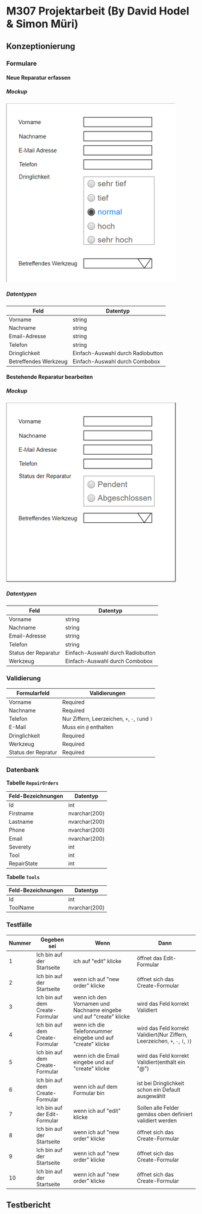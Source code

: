 # M307 Projektarbeit (By David Hodel & Simon Müri)

## Konzeptionierung

### Formulare

#### Neue Reparatur erfassen

##### Mockup

![Create-Formular](./img/create_formular.png)

##### Datentypen

| Feld                  | Datentyp                          |
|-----------------------|-----------------------------------|
| Vorname               | string                            |
| Nachname              | string                            |
| Email-Adresse         | string                            |
| Telefon               | string                            |
| Dringlichkeit         | Einfach-Auswahl durch Radiobutton |
| Betreffendes Werkzeug | Einfach-Auswahl durch Combobox    |

#### Bestehende Reparatur bearbeiten

##### Mockup

![Edit-Formular](./img/edit_formular.png)

##### Datentypen

| Feld                 | Datentyp                          |
|----------------------|-----------------------------------|
| Vorname              | string                            |
| Nachname             | string                            |
| Email-Adresse        | string                            |
| Telefon              | string                            |
| Status der Reparatur | Einfach-Auswahl durch Radiobutton |
| Werkzeug             | Einfach-Auswahl durch Combobox    |

### Validierung

| Formularfeld        | Validierungen                                  |
|---------------------|------------------------------------------------|
| Vorname             | Required                                       |
| Nachname            | Required                                       |
| Telefon             | Nur Ziffern, Leerzeichen, `+`, `-`, `(`und `)` |
| E-Mail              | Muss ein `@` enthalten                         |
| Dringlichkeit       | Required                                       |
| Werkzeug            | Required                                       |
| Status der Repratur | Required                                       |

### Datenbank

**Tabelle `RepairOrders`**

| Feld-Bezeichnungen | Datentyp      |
|--------------------|---------------|
| Id                 | int           |
| Firstname          | nvarchar(200) |
| Lastname           | nvarchar(200) |
| Phone              | nvarchar(200) |
| Email              | nvarchar(200) |
| Severety           | int           |
| Tool               | int           |
| RepairState        | int           |

**Tabelle `Tools`**

| Feld-Bezeichnungen | Datentyp      |
|--------------------|---------------|
| Id                 | int           |
| ToolName           | nvarchar(200) |

### Testfälle

| Nummer | Gegeben sei                     | Wenn                                                               | Dann                                                                          |
|--------|---------------------------------|--------------------------------------------------------------------|-------------------------------------------------------------------------------|
| 1      | Ich bin auf der Startseite      | ich auf "edit" klicke                                              | öffnet das Edit-Formular                                                      |
| 2      | Ich bin auf der Startseite      | wenn ich auf "new order" klicke                                    | öffnet sich das Create-Formular                                               |
| 3      | Ich bin auf dem Create-Formular | wenn ich den Vornamen und Nachname eingebe und auf "create" klicke | wird das Feld korrekt Validiert                                               |
| 4      | Ich bin auf dem Create-Formular | wenn ich die Telefonnummer eingebe und auf "create" klicke         | wird das Feld korrekt Validiert(Nur Ziffern, Leerzeichen, `+`, `-`, `(`, `)`) |
| 5      | Ich bin auf dem Create-Formular | wenn ich die Email eingebe und auf "create" klicke                 | wird das Feld korrekt Validiert(enthält ein "@")                              |
| 6      | Ich bin auf dem Create-Formular | wenn ich auf dem Formular bin                                      | ist bei Dringlichkeit schon ein Default ausgewählt                            |
| 7      | Ich bin auf der Edit-Formular   | wenn ich auf "edit" klicke                                         | Sollen alle Felder gemäss oben definiert validiert werden                     |
| 8      | Ich bin auf der Startseite      | wenn ich auf "new order" klicke                                    | öffnet sich das Create-Formular                                               |
| 9      | Ich bin auf der Startseite      | wenn ich auf "new order" klicke                                    | öffnet sich das Create-Formular                                               |
| 10     | Ich bin auf der Startseite      | wenn ich auf "new order" klicke                                    | öffnet sich das Create-Formular                                               |

## Testbericht